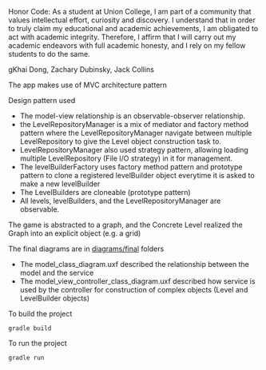 
Honor Code:
As a student at Union College, I am part of a community that values intellectual effort, curiosity and discovery. I understand that in order to truly claim my educational and academic achievements, I am obligated to act with academic integrity. Therefore, I affirm that I will carry out my academic endeavors with full academic honesty, and I rely on my fellow students to do the same.

gKhai Dong, Zachary Dubinsky, Jack Collins

The app makes use of MVC architecture pattern

Design pattern used
- The model-view relationship is an observable-observer relationship.
- the LevelRepositoryManager is a mix of mediator and factory method pattern where the LevelRepositoryManager navigate
between multiple LevelRepository to give the Level object construction task to.
- LevelRepositoryManager also used strategy pattern, allowing loading multiple LevelRepository (File I/O strategy) in it 
for management.
- The levelBuilderFactory uses factory method pattern and prototype pattern to clone a registered levelBuilder object  everytime it is asked to make a new levelBuilder
- The LevelBuilders are cloneable (prototype pattern)
- All levels, levelBuilders, and the LevelRepositoryManager are observable.

The game is abstracted to a graph, and the Concrete Level realized the Graph into an explicit object (e.g. a grid)

The final diagrams are in [diagrams/final](/diagrams/final) folders
- The model_class_diagram.uxf described the relationship between the model and the service
- The model_view_controller_class_diagram.uxf described how service is used by the controller for construction of complex objects
  (Level and LevelBuilder objects)

To build the project
```agsl
gradle build
```
To run the project
```agsl
gradle run
```
